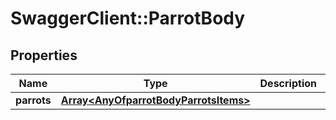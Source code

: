 # SwaggerClient::ParrotBody

## Properties
Name | Type | Description | Notes
------------ | ------------- | ------------- | -------------
**parrots** | [**Array&lt;AnyOfparrotBodyParrotsItems&gt;**](.md) |  | [optional] 

